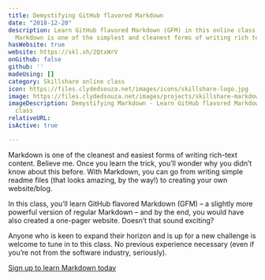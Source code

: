 ```yaml
---
title: Demystifying GitHub flavored Markdown
date: "2018-12-20"
description: Learn GitHub flavored Markdown (GFM) in this online class on Skillshare.
  Markdown is one of the simplest and cleanest forms of writing rich text content.
hasWebsite: true
website: https://skl.sh/2QtxWrV
onGithub: false
github: ''
madeUsing: []
category: Skillshare online class
icon: https://files.clydedsouza.net/images/icons/skillshare-logo.jpg
image: https://files.clydedsouza.net/images/projects/skillshare-markdown.png
imageDescription: Demystifying Markdown - Learn GitHub flavored Markdown (GFM) - Skillshare
  class
relativeURL: 
isActive: true

---
```


Markdown is one of the cleanest and easiest forms of writing rich-text content. Believe me. Once you learn the trick, you’ll wonder why you didn’t know about this before. With Markdown, you can go from writing simple readme files (that looks amazing, by the way!) to creating your own website/blog.

In this class, you’ll learn GitHub flavored Markdown (GFM) – a slightly more powerful version of regular Markdown – and by the end, you would have also created a one-pager website. Doesn’t that sound exciting?

Anyone who is keen to expand their horizon and is up for a new challenge is welcome to tune in to this class. No previous experience necessary (even if you’re not from the software industry, seriously).

[Sign up to learn Markdown today](https://skl.sh/2QtxWrV)